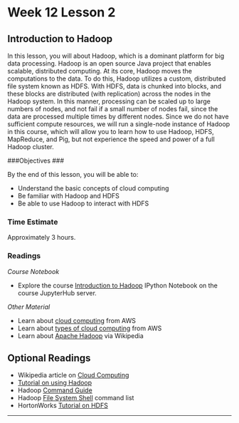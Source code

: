 # Week 12 Lesson 2 #

## Introduction to Hadoop ##

In this lesson, you will about Hadoop, which is a dominant platform for
big data processing. Hadoop is an open source Java project that enables
scalable, distributed computing. At its core, Hadoop moves the
computations to the data. To do this,  Hadoop utilizes a custom,
distributed file system known as HDFS. With HDFS, data is chunked into
blocks, and these blocks are distributed (with replication) across the
nodes in the Hadoop system. In this manner, processing can be scaled up to large numbers of nodes, and not fail if a small number of nodes fail,
since the data are processed multiple times by different nodes. Since we
do not have sufficient compute resources, we will run a single-node
instance of Hadoop in this course, which will allow you to learn how to
use Hadoop, HDFS, MapReduce, and Pig, but not experience the speed and
power of a full Hadoop cluster.

###Objectives ###

By the end of this lesson, you will be able to:

- Understand the basic concepts of cloud computing
- Be familiar with Hadoop and HDFS
- Be able to use Hadoop to interact with HDFS

### Time Estimate ###

Approximately 3 hours.

### Readings ####

_Course Notebook_

- Explore the course [Introduction to Hadoop][l1nb]
IPython Notebook on the course JupyterHub server.

_Other Material_

- Learn about [cloud computing][acc] from AWS
- Learn about [types of cloud computing][acct] from AWS
- Learn about [Apache Hadoop][wah] via Wikipedia

## Optional Readings ##

- Wikipedia article on [Cloud Computing][wcc]
- [Tutorial on using Hadoop][th]
- Hadoop [Command Guide][hcg]
- Hadoop [File System Shell][hfss] command list
- HortonWorks [Tutorial on HDFS][hthdfs]

-----

[l1nb]: notebooks/intro2hadoop.ipynb

[th]: http://www.tutorialspoint.com/hadoop/index.htm

[acc]: https://aws.amazon.com/what-is-cloud-computing/
[acct]: https://aws.amazon.com/types-of-cloud-computing/

[wcc]: https://en.wikipedia.org/wiki/Cloud_computing
[wah]: https://en.wikipedia.org/wiki/Apache_Hadoop

[hcg]: http://hadoop.apache.org/docs/current/hadoop-project-dist/hadoop-common/CommandsManual.html
[hfss]: http://hadoop.apache.org/docs/current/hadoop-project-dist/hadoop-common/FileSystemShell.html

[hthdfs]: http://hortonworks.com/hadoop-tutorial/using-commandline-manage-files-hdfs/

